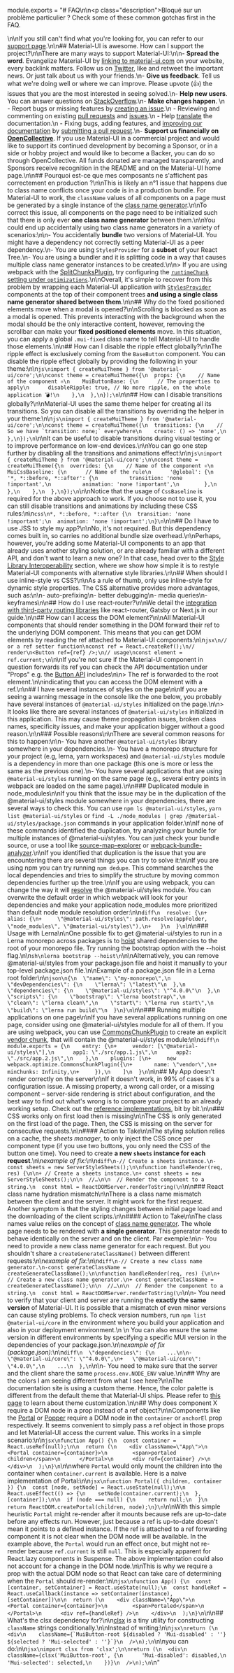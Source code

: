 module.exports = "# FAQ\n\n<p class=\"description\">Bloqué sur un problème particulier ? Check some of these common gotchas first in the FAQ.</p>\n\nIf you still can't find what you're looking for, you can refer to our [support page](/getting-started/support/).\n\n## Material-UI is awesome. How can I support the project?\n\nThere are many ways to support Material-UI:\n\n- **Spread the word**. Evangelize Material-UI by [linking to material-ui.com](https://material-ui.com/) on your website, every backlink matters. Follow us on [Twitter](https://twitter.com/MaterialUI), like and retweet the important news. Or just talk about us with your friends.\n- **Give us feedback**. Tell us what we're doing well or where we can improve. Please upvote (👍) the issues that you are the most interested in seeing solved.\n- **Help new users**. You can answer questions on [StackOverflow](https://stackoverflow.com/questions/tagged/material-ui).\n- **Make changes happen**. \n  - Report bugs or missing features by [creating an issue](https://github.com/Foso/material-ui/issues/new).\n  - Reviewing and commenting on existing [pull requests](https://github.com/Foso/material-ui/pulls) and [issues](https://github.com/Foso/material-ui/issues).\n  - Help [translate](https://translate.material-ui.com) the documentation.\n  - Fixing bugs, adding features, and [improving our documentation](https://github.com/Foso/material-ui/tree/master/docs) by [submitting a pull request](https://github.com/Foso/material-ui/pulls).\n- **Support us financially on [OpenCollective](https://opencollective.com/material-ui)**. If you use Material-UI in a commercial project and would like to support its continued development by becoming a Sponsor, or in a side or hobby project and would like to become a Backer, you can do so through OpenCollective. All funds donated are managed transparently, and Sponsors receive recognition in the README and on the Material-UI home page.\n\n## Pourquoi est-ce que mes composants ne s'affichent pas correctement en production ?\n\nThis is likely an n°1 issue that happens due to class name conflicts once your code is in a production bundle. For Material-UI to work, the `className` values of all components on a page must be generated by a single instance of the [class name generator](/styles/advanced/#class-names).\n\nTo correct this issue, all components on the page need to be initialized such that there is only ever **one class name generator** between them.\n\nYou could end up accidentally using two class name generators in a variety of scenarios:\n\n- You accidentally **bundle** two versions of Material-UI. You might have a dependency not correctly setting Material-UI as a peer dependency.\n- You are using `StylesProvider` for a **subset** of your React Tree.\n- You are using a bundler and it is splitting code in a way that causes multiple class name generator instances to be created.\n\n> If you are using webpack with the [SplitChunksPlugin](https://webpack.js.org/plugins/split-chunks-plugin/), try configuring the [`runtimeChunk` setting under `optimizations`](https://webpack.js.org/configuration/optimization/#optimization-runtimechunk).\n\nOverall, it's simple to recover from this problem by wrapping each Material-UI application with [`StylesProvider`](/styles/api/#stylesprovider) components at the top of their component trees **and using a single class name generator shared between them**.\n\n## Why do the fixed positioned elements move when a modal is opened?\n\nScrolling is blocked as soon as a modal is opened. This prevents interacting with the background when the modal should be the only interactive content, however, removing the scrollbar can make your **fixed positioned elements** move. In this situation, you can apply a global `.mui-fixed` class name to tell Material-UI to handle those elements.\n\n## How can I disable the ripple effect globally?\n\nThe ripple effect is exclusively coming from the `BaseButton` component. You can disable the ripple effect globally by providing the following in your theme:\n\n```js\nimport { createMuiTheme } from '@material-ui/core';\n\nconst theme = createMuiTheme({\n  props: {\n    // Name of the component ⚛️\n    MuiButtonBase: {\n      // The properties to apply\n      disableRipple: true, // No more ripple, on the whole application 💣!\n    },\n  },\n});\n```\n\n## How can I disable transitions globally?\n\nMaterial-UI uses the same theme helper for creating all its transitions. So you can disable all the transitions by overriding the helper in your theme:\n\n```js\nimport { createMuiTheme } from '@material-ui/core';\n\nconst theme = createMuiTheme({\n  transitions: {\n    // So we have `transition: none;` everywhere\n    create: () => 'none',\n  },\n});\n```\n\nIt can be useful to disable transitions during visual testing or to improve performance on low-end devices.\n\nYou can go one step further by disabling all the transitions and animations effect:\n\n```js\nimport { createMuiTheme } from '@material-ui/core';\n\nconst theme = createMuiTheme({\n  overrides: {\n    // Name of the component ⚛️\n    MuiCssBaseline: {\n      // Name of the rule\n      '@global': {\n        '*, *::before, *::after': {\n          transition: 'none !important',\n          animation: 'none !important',\n        },\n      },\n    },\n  },\n});\n```\n\nNotice that the usage of `CssBaseline` is required for the above approach to work. If you choose not to use it, you can still disable transitions and animations by including these CSS rules:\n\n```css\n*, *::before, *::after {\n  transition: 'none !important';\n  animation: 'none !important';\n}\n```\n\n## Do I have to use JSS to style my app?\n\nNo, it's not required. But this dependency comes built in, so carries no additional bundle size overhead.\n\nPerhaps, however, you're adding some Material-UI components to an app that already uses another styling solution, or are already familiar with a different API, and don't want to learn a new one? In that case, head over to the [Style Library Interoperability](/guides/interoperability/) section, where we show how simple it is to restyle Material-UI components with alternative style libraries.\n\n## When should I use inline-style vs CSS?\n\nAs a rule of thumb, only use inline-style for dynamic style properties. The CSS alternative provides more advantages, such as:\n\n- auto-prefixing\n- better debugging\n- media queries\n- keyframes\n\n## How do I use react-router?\n\nWe detail the [integration with third-party routing libraries](/guides/composition/#routing-libraries) like react-router, Gatsby or Next.js in our guide.\n\n## How can I access the DOM element?\n\nAll Material-UI components that should render something in the DOM forward their ref to the underlying DOM component. This means that you can get DOM elements by reading the ref attached to Material-UI components:\n\n```jsx\n// or a ref setter function\nconst ref = React.createRef();\n// render\n<Button ref={ref} />;\n// usage\nconst element = ref.current;\n```\n\nIf you're not sure if the Material-UI component in question forwards its ref you can check the API documentation under \"Props\" e.g. the [Button API](/api/button/#props) includes\n\n> The ref is forwarded to the root element.\n\nindicating that you can access the DOM element with a ref.\n\n## I have several instances of styles on the page\n\nIf you are seeing a warning message in the console like the one below, you probably have several instances of `@material-ui/styles` initialized on the page.\n\n> It looks like there are several instances of `@material-ui/styles` initialized in this application. This may cause theme propagation issues, broken class names, specificity issues, and make your application bigger without a good reason.\n\n### Possible reasons\n\nThere are several common reasons for this to happen:\n\n- You have another `@material-ui/styles` library somewhere in your dependencies.\n- You have a monorepo structure for your project (e.g, lerna, yarn workspaces) and `@material-ui/styles` module is a dependency in more than one package (this one is more or less the same as the previous one).\n- You have several applications that are using `@material-ui/styles` running on the same page (e.g., several entry points in webpack are loaded on the same page).\n\n### Duplicated module in node_modules\n\nIf you think that the issue may be in the duplication of the @material-ui/styles module somewhere in your dependencies, there are several ways to check this. You can use `npm ls @material-ui/styles`, `yarn list @material-ui/styles` or `find -L ./node_modules | grep /@material-ui/styles/package.json` commands in your application folder.\n\nIf none of these commands identified the duplication, try analyzing your bundle for multiple instances of @material-ui/styles. You can just check your bundle source, or use a tool like [source-map-explorer](https://github.com/danvk/source-map-explorer) or [webpack-bundle-analyzer](https://github.com/webpack-contrib/webpack-bundle-analyzer).\n\nIf you identified that duplication is the issue that you are encountering there are several things you can try to solve it:\n\nIf you are using npm you can try running `npm dedupe`. This command searches the local dependencies and tries to simplify the structure by moving common dependencies further up the tree.\n\nIf you are using webpack, you can change the way it will [resolve](https://webpack.js.org/configuration/resolve/#resolve-modules) the @material-ui/styles module. You can overwrite the default order in which webpack will look for your dependencies and make your application node_modules more prioritized than default node module resolution order:\n\n```diff\n  resolve: {\n+   alias: {\n+     \"@material-ui/styles\": path.resolve(appFolder, \"node_modules\", \"@material-ui/styles\"),\n+   }\n  }\n```\n\n### Usage with Lerna\n\nOne possible fix to get @material-ui/styles to run in a Lerna monorepo across packages is to [hoist](https://github.com/lerna/lerna/blob/master/doc/hoist.md) shared dependencies to the root of your monorepo file. Try running the bootstrap option with the --hoist flag.\n\n```sh\nlerna bootstrap --hoist\n```\n\nAlternatively, you can remove @material-ui/styles from your package.json file and hoist it manually to your top-level package.json file.\n\nExample of a package.json file in a Lerna root folder\n\n```json\n{\n  \"name\": \"my-monorepo\",\n  \"devDependencies\": {\n    \"lerna\": \"latest\"\n  },\n  \"dependencies\": {\n    \"@material-ui/styles\": \"^4.0.0\"\n  },\n  \"scripts\": {\n    \"bootstrap\": \"lerna bootstrap\",\n    \"clean\": \"lerna clean\",\n    \"start\": \"lerna run start\",\n    \"build\": \"lerna run build\"\n  }\n}\n```\n\n### Running multiple applications on one page\n\nIf you have several applications running on one page, consider using one @material-ui/styles module for all of them. If you are using webpack, you can use [CommonsChunkPlugin](https://webpack.js.org/plugins/commons-chunk-plugin/) to create an explicit [vendor chunk](https://webpack.js.org/plugins/commons-chunk-plugin/#explicit-vendor-chunk), that will contain the @material-ui/styles module:\n\n```diff\n  module.exports = {\n    entry: {\n+     vendor: [\"@material-ui/styles\"],\n      app1: \"./src/app.1.js\",\n      app2: \"./src/app.2.js\",\n    },\n    plugins: [\n+     new webpack.optimize.CommonsChunkPlugin({\n+       name: \"vendor\",\n+       minChunks: Infinity,\n+     }),\n    ]\n  }\n```\n\n## My App doesn't render correctly on the server\n\nIf it doesn't work, in 99% of cases it's a configuration issue. A missing property, a wrong call order, or a missing component – server-side rendering is strict about configuration, and the best way to find out what's wrong is to compare your project to an already working setup. Check out the [reference implementations](/guides/server-rendering/#reference-implementations), bit by bit.\n\n### CSS works only on first load then is missing\n\nThe CSS is only generated on the first load of the page. Then, the CSS is missing on the server for consecutive requests.\n\n#### Action to Take\n\nThe styling solution relies on a cache, the *sheets manager*, to only inject the CSS once per component type (if you use two buttons, you only need the CSS of the button one time). You need to create **a new `sheets` instance for each request**.\n\n*example of fix:*\n\n```diff\n-// Create a sheets instance.\n-const sheets = new ServerStyleSheets();\n\nfunction handleRender(req, res) {\n\n+ // Create a sheets instance.\n+ const sheets = new ServerStyleSheets();\n\n  //…\n\n  // Render the component to a string.\n  const html = ReactDOMServer.renderToString(\n```\n\n### React class name hydration mismatch\n\nThere is a class name mismatch between the client and the server. It might work for the first request. Another symptom is that the styling changes between initial page load and the downloading of the client scripts.\n\n#### Action to Take\n\nThe class names value relies on the concept of [class name generator](/styles/advanced/#class-names). The whole page needs to be rendered with **a single generator**. This generator needs to behave identically on the server and on the client. Par exemple:\n\n- You need to provide a new class name generator for each request. But you shouldn't share a `createGenerateClassName()` between different requests:\n\n*example of fix:*\n\n```diff\n-// Create a new class name generator.\n-const generateClassName = createGenerateClassName();\n\nfunction handleRender(req, res) {\n\n+ // Create a new class name generator.\n+ const generateClassName = createGenerateClassName();\n\n  //…\n\n  // Render the component to a string.\n  const html = ReactDOMServer.renderToString(\n```\n\n- You need to verify that your client and server are running the **exactly the same version** of Material-UI. It is possible that a mismatch of even minor versions can cause styling problems. To check version numbers, run `npm list @material-ui/core` in the environment where you build your application and also in your deployment environment.\n  \n    You can also ensure the same version in different environments by specifying a specific MUI version in the dependencies of your package.json.\n\n*example of fix (package.json):*\n\n```diff\n  \"dependencies\": {\n    ...\n\n-   \"@material-ui/core\": \"^4.0.0\",\n+   \"@material-ui/core\": \"4.0.0\",\n    ...\n  },\n```\n\n- You need to make sure that the server and the client share the same `process.env.NODE_ENV` value.\n\n## Why are the colors I am seeing different from what I see here?\n\nThe documentation site is using a custom theme. Hence, the color palette is different from the default theme that Material-UI ships. Please refer to [this page](/customization/theming/) to learn about theme customization.\n\n## Why does component X require a DOM node in a prop instead of a ref object?\n\nComponents like the [Portal](/api/portal/#props) or [Popper](/api/popper/#props) require a DOM node in the `container` or `anchorEl` prop respectively. It seems convenient to simply pass a ref object in those props and let Material-UI access the current value. This works in a simple scenario:\n\n```jsx\nfunction App() {\n  const container = React.useRef(null);\n\n  return (\n    <div className=\"App\">\n      <Portal container={container}>\n        <span>portaled children</span>\n      </Portal>\n      <div ref={container} />\n    </div>\n  );\n}\n```\n\nwhere `Portal` would only mount the children into the container when `container.current` is available. Here is a naive implementation of Portal:\n\n```jsx\nfunction Portal({ children, container }) {\n  const [node, setNode] = React.useState(null);\n\n  React.useEffect(() => {\n    setNode(container.current);\n  }, [container]);\n\n  if (node === null) {\n    return null;\n  }\n  return ReactDOM.createPortal(children, node);\n}\n```\n\nWith this simple heuristic `Portal` might re-render after it mounts because refs are up-to-date before any effects run. However, just because a ref is up-to-date doesn't mean it points to a defined instance. If the ref is attached to a ref forwarding component it is not clear when the DOM node will be available. In the example above, the `Portal` would run an effect once, but might not re-render because `ref.current` is still `null`. This is especially apparent for React.lazy components in Suspense. The above implementation could also not account for a change in the DOM node.\n\nThis is why we require a prop with the actual DOM node so that React can take care of determining when the `Portal` should re-render:\n\n```jsx\nfunction App() {\n  const [container, setContainer] = React.useState(null);\n  const handleRef = React.useCallback(instance => setContainer(instance), [setContainer])\n\n  return (\n    <div className=\"App\">\n      <Portal container={container}>\n        <span>Portaled</span>\n      </Portal>\n      <div ref={handleRef} />\n    </div>\n  );\n}\n```\n\n## What's the clsx dependency for?\n\n[clsx](https://github.com/lukeed/clsx) is a tiny utility for constructing `className` strings conditionally.\n\nInstead of writing:\n\n```jsx\nreturn (\n  <div\n    className={`MuiButton-root ${disabled ? 'Mui-disabled' : ''} ${selected ? 'Mui-selected' : ''}`}\n  />\n);\n```\n\nyou can do:\n\n```jsx\nimport clsx from 'clsx';\n\nreturn (\n  <div\n    className={clsx('MuiButton-root', {\n      'Mui-disabled': disabled,\n      'Mui-selected': selected,\n    })}\n  />\n);\n```\n"